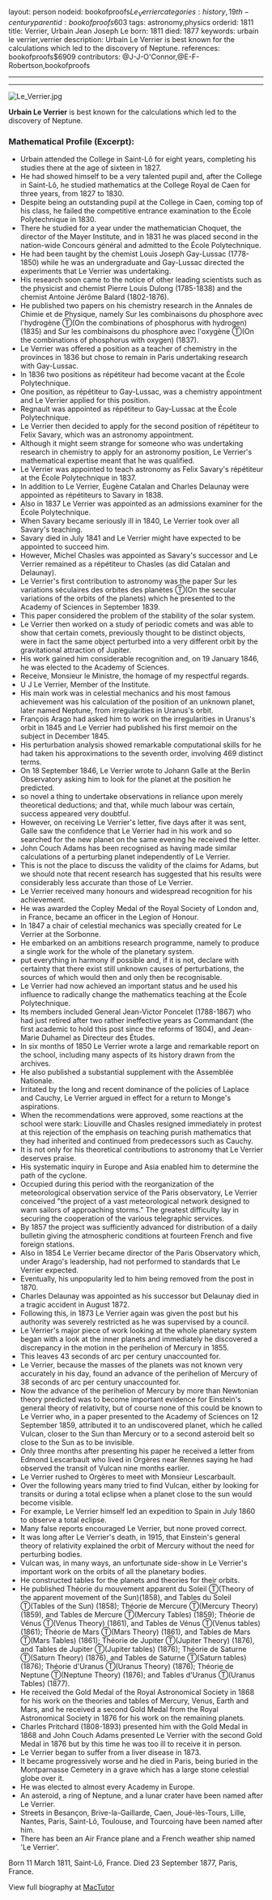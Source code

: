 layout: person
nodeid: bookofproofs$Le_Verrier
categories: history,19th-century
parentid: bookofproofs$603
tags: astronomy,physics
orderid: 1811
title: Verrier, Urbain Jean Joseph Le
born: 1811
died: 1877
keywords: urbain le verrier,verrier
description: Urbain Le Verrier is best known for the calculations which led to the discovery of Neptune.
references: bookofproofs$6909
contributors: @J-J-O'Connor,@E-F-Robertson,bookofproofs

---



---

![Le_Verrier.jpg](https://github.com/bookofproofs/bookofproofs.github.io/blob/main/_sources/_assets/images/portraits/Le_Verrier.jpg?raw=true)

**Urbain Le Verrier** is best known for the calculations which led to the discovery of Neptune.

### Mathematical Profile (Excerpt):
* Urbain attended the College in Saint-Lô for eight years, completing his studies there at the age of sixteen in 1827.
* He had showed himself to be a very talented pupil and, after the College in Saint-Lô, he studied mathematics at the College Royal de Caen for three years, from 1827 to 1830.
* Despite being an outstanding pupil at the College in Caen, coming top of his class, he failed the competitive entrance examination to the École Polytechnique in 1830.
* There he studied for a year under the mathematician Choquet, the director of the Mayer Institute, and in 1831 he was placed second in the nation-wide Concours général and admitted to the École Polytechnique.
* He had been taught by the chemist Louis Joseph Gay-Lussac (1778-1850) while he was an undergraduate and Gay-Lussac directed the experiments that Le Verrier was undertaking.
* His research soon came to the notice of other leading scientists such as the physicist and chemist Pierre Louis Dulong (1785-1838) and the chemist Antoine Jérôme Balard (1802-1876).
* He published two papers on his chemistry research in the Annales de Chimie et de Physique, namely Sur les combinaisons du phosphore avec l'hydrogène Ⓣ(On the combinations of phosphorus with hydrogen) (1835) and Sur les combinaisons du phosphore avec l'oxygène Ⓣ(On the combinations of phosphorus with oxygen) (1837).
* Le Verrier was offered a position as a teacher of chemistry in the provinces in 1836 but chose to remain in Paris undertaking research with Gay-Lussac.
* In 1836 two positions as répétiteur had become vacant at the École Polytechnique.
* One position, as répétiteur to Gay-Lussac, was a chemistry appointment and Le Verrier applied for this position.
* Regnault was appointed as répétiteur to Gay-Lussac at the École Polytechnique.
* Le Verrier then decided to apply for the second position of répétiteur to Felix Savary, which was an astronomy appointment.
* Although it might seem strange for someone who was undertaking research in chemistry to apply for an astronomy position, Le Verrier's mathematical expertise meant that he was qualified.
* Le Verrier was appointed to teach astronomy as Felix Savary's répétiteur at the École Polytechnique in 1837.
* In addition to Le Verrier, Eugène Catalan and Charles Delaunay were appointed as répétiteurs to Savary in 1838.
* Also in 1837 Le Verrier was appointed as an admissions examiner for the École Polytechnique.
* When Savary became seriously ill in 1840, Le Verrier took over all Savary's teaching.
* Savary died in July 1841 and Le Verrier might have expected to be appointed to succeed him.
* However, Michel Chasles was appointed as Savary's successor and Le Verrier remained as a répétiteur to Chasles (as did Catalan and Delaunay).
* Le Verrier's first contribution to astronomy was the paper Sur les variations séculaires des orbites des planètes Ⓣ(On the secular variations of the orbits of the planets) which he presented to the Academy of Sciences in September 1839.
* This paper considered the problem of the stability of the solar system.
* Le Verrier then worked on a study of periodic comets and was able to show that certain comets, previously thought to be distinct objects, were in fact the same object perturbed into a very different orbit by the gravitational attraction of Jupiter.
* His work gained him considerable recognition and, on 19 January 1846, he was elected to the Academy of Sciences.
* Receive, Monsieur le Ministre, the homage of my respectful regards.
* U J Le Verrier, Member of the Institute.
* His main work was in celestial mechanics and his most famous achievement was his calculation of the position of an unknown planet, later named Neptune, from irregularities in Uranus's orbit.
* François Arago had asked him to work on the irregularities in Uranus's orbit in 1845 and Le Verrier had published his first memoir on the subject in December 1845.
* His perturbation analysis showed remarkable computational skills for he had taken his approximations to the seventh order, involving 469 distinct terms.
* On 18 September 1846, Le Verrier wrote to Johann Galle at the Berlin Observatory asking him to look for the planet at the position he predicted.
* so novel a thing to undertake observations in reliance upon merely theoretical deductions; and that, while much labour was certain, success appeared very doubtful.
* However, on receiving Le Verrier's letter, five days after it was sent, Galle saw the confidence that Le Verrier had in his work and so searched for the new planet on the same evening he received the letter.
* John Couch Adams has been recognised as having made similar calculations of a perturbing planet independently of Le Verrier.
* This is not the place to discuss the validity of the claims for Adams, but we should note that recent research has suggested that his results were considerably less accurate than those of Le Verrier.
* Le Verrier received many honours and widespread recognition for his achievement.
* He was awarded the Copley Medal of the Royal Society of London and, in France, became an officer in the Legion of Honour.
* In 1847 a chair of celestial mechanics was specially created for Le Verrier at the Sorbonne.
* He embarked on an ambitions research programme, namely to produce a single work for the whole of the planetary system.
* put everything in harmony if possible and, if it is not, declare with certainty that there exist still unknown causes of perturbations, the sources of which would then and only then be recognisable.
* Le Verrier had now achieved an important status and he used his influence to radically change the mathematics teaching at the École Polytechnique.
* Its members included General Jean-Victor Poncelet (1788-1867) who had just retired after two rather ineffective years as Commandant (the first academic to hold this post since the reforms of 1804), and Jean-Marie Duhamel as Directeur des Études.
* In six months of 1850 Le Verrier wrote a large and remarkable report on the school, including many aspects of its history drawn from the archives.
* He also published a substantial supplement with the Assemblée Nationale.
* Irritated by the long and recent dominance of the policies of Laplace and Cauchy, Le Verrier argued in effect for a return to Monge's aspirations.
* When the recommendations were approved, some reactions at the school were stark: Liouville and Chasles resigned immediately in protest at this rejection of the emphasis on teaching purish mathematics that they had inherited and continued from predecessors such as Cauchy.
* It is not only for his theoretical contributions to astronomy that Le Verrier deserves praise.
* His systematic inquiry in Europe and Asia enabled him to determine the path of the cyclone.
* Occupied during this period with the reorganization of the meteorological observation service of the Paris observatory, Le Verrier conceived "the project of a vast meteorological network designed to warn sailors of approaching storms." The greatest difficulty lay in securing the cooperation of the various telegraphic services.
* By 1857 the project was sufficiently advanced for distribution of a daily bulletin giving the atmospheric conditions at fourteen French and five foreign stations.
* Also in 1854 Le Verrier became director of the Paris Observatory which, under Arago's leadership, had not performed to standards that Le Verrier expected.
* Eventually, his unpopularity led to him being removed from the post in 1870.
* Charles Delaunay was appointed as his successor but Delaunay died in a tragic accident in August 1872.
* Following this, in 1873 Le Verrier again was given the post but his authority was severely restricted as he was supervised by a council.
* Le Verrier's major piece of work looking at the whole planetary system began with a look at the inner planets and immediately he discovered a discrepancy in the motion in the perihelion of Mercury in 1855.
* This leaves 43 seconds of arc per century unaccounted for.
* Le Verrier, because the masses of the planets was not known very accurately in his day, found an advance of the perihelion of Mercury of 38 seconds of arc per century unaccounted for.
* Now the advance of the perihelion of Mercury by more than Newtonian theory predicted was to become important evidence for Einstein's general theory of relativity, but of course none of this could be known to Le Verrier who, in a paper presented to the Academy of Sciences on 12 September 1859, attributed it to an undiscovered planet, which he called Vulcan, closer to the Sun than Mercury or to a second asteroid belt so close to the Sun as to be invisible.
* Only three months after presenting his paper he received a letter from Edmond Lescarbault who lived in Orgères near Rennes saying he had observed the transit of Vulcan nine months earlier.
* Le Verrier rushed to Orgères to meet with Monsieur Lescarbault.
* Over the following years many tried to find Vulcan, either by looking for transits or during a total eclipse when a planet close to the sun would become visible.
* For example, Le Verrier himself led an expedition to Spain in July 1860 to observe a total eclipse.
* Many false reports encouraged Le Verrier, but none proved correct.
* It was long after Le Verrier's death, in 1915, that Einstein's general theory of relativity explained the orbit of Mercury without the need for perturbing bodies.
* Vulcan was, in many ways, an unfortunate side-show in Le Verrier's important work on the orbits of all the planetary bodies.
* He constructed tables for the planets and theories for their orbits.
* He published Théorie du mouvement apparent du Soleil Ⓣ(Theory of the apparent movement of the Sun)(1858), and Tables du Soleil Ⓣ(Tables of the Sun) (1858); Théorie de Mercure Ⓣ(Mercury Theory) (1859), and Tables de Mercure Ⓣ(Mercury Tables) (1859); Théorie de Vénus Ⓣ(Venus Theory) (1861), and Tables de Vénus Ⓣ(Venus tables) (1861); Théorie de Mars Ⓣ(Mars Theory) (1861), and Tables de Mars Ⓣ(Mars Tables) (1861); Théorie de Jupiter Ⓣ(Jupiter Theory) (1876), and Tables de Jupiter Ⓣ(Jupiter tables) (1876); Théorie de Saturne Ⓣ(Saturn Theory) (1876), and Tables de Saturne Ⓣ(Saturn tables) (1876); Théorie d'Uranus Ⓣ(Uranus Theory) (1876); Théorie de Neptune Ⓣ(Neptune Theory) (1876); and Tables d'Uranus Ⓣ(Uranus Tables) (1877).
* He received the Gold Medal of the Royal Astronomical Society in 1868 for his work on the theories and tables of Mercury, Venus, Earth and Mars, and he received a second Gold Medal from the Royal Astronomical Society in 1876 for his work on the remaining planets.
* Charles Pritchard (1808-1893) presented him with the Gold Medal in 1868 and John Couch Adams presented Le Verrier with the second Gold Medal in 1876 but by this time he was too ill to receive it in person.
* Le Verrier began to suffer from a liver disease in 1873.
* It became progressively worse and he died in Paris, being buried in the Montparnasse Cemetery in a grave which has a large stone celestial globe over it.
* He was elected to almost every Academy in Europe.
* An asteroid, a ring of Neptune, and a lunar crater have been named after Le Verrier.
* Streets in Besançon, Brive-la-Gaillarde, Caen, Joué-lès-Tours, Lille, Nantes, Paris, Saint-Lô, Toulouse, and Tourcoing have been named after him.
* There has been an Air France plane and a French weather ship named 'Le Verrier'.

Born 11 March 1811, Saint-Lô, France. Died 23 September 1877, Paris, France.

View full biography at [MacTutor](https://mathshistory.st-andrews.ac.uk/Biographies/Le_Verrier/)
